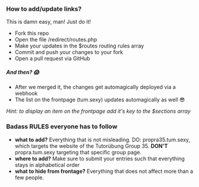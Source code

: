 ### How to add/update links?
This is damn easy, man! Just do it!
- Fork this repo
- Open the file /redirect/routes.php
- Make your updates in the $routes routing rules array
- Commit and push your changes to your fork
- Open a pull request via GitHub

##### And then? :scream:
- After we merged it, the changes get automagically deployed via a webhook
- The list on the frontpage (tum.sexy) updates automagically as well :sunglasses:

*Hint: to display an item on the frontpage add it's key to the $sections array*

### Badass RULES everyone has to follow
- **what to add?** Everything that is not misleading. DO: propra35.tum.sexy, which targets the website of the Tutorübung Group 35. **DON'T** propra.tum.sexy targeting that specific group page.
- **where to add?** Make sure to submit your entries such that everything stays in alphabetical order
- **what to hide from frontage?** Everything that does not affect more than a few people.
